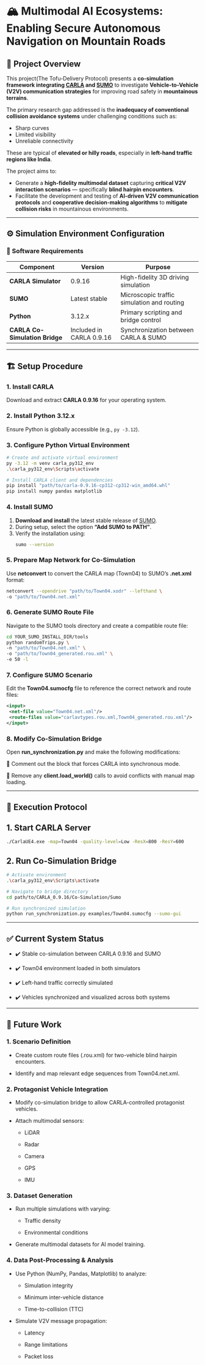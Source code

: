 # 🏔️ Multimodal AI Ecosystems: Enabling Secure Autonomous Navigation on Mountain Roads

## 📘 Project Overview

This project(The Tofu-Delivery Protocol) presents a **co-simulation framework integrating [CARLA](https://carla.org/) and [SUMO](https://sumo.dlr.de/docs/index.html)** to investigate **Vehicle-to-Vehicle (V2V) communication strategies** for improving road safety in **mountainous terrains**.  

The primary research gap addressed is the **inadequacy of conventional collision avoidance systems** under challenging conditions such as:
- Sharp curves  
- Limited visibility  
- Unreliable connectivity  

These are typical of **elevated or hilly roads**, especially in **left-hand traffic regions like India**.  

The project aims to:
- Generate a **high-fidelity multimodal dataset** capturing **critical V2V interaction scenarios** — specifically **blind hairpin encounters**.  
- Facilitate the development and testing of **AI-driven V2V communication protocols** and **cooperative decision-making algorithms** to **mitigate collision risks** in mountainous environments.

---

## ⚙️ Simulation Environment Configuration

### 🧩 Software Requirements

| Component | Version | Purpose |
|------------|----------|----------|
| **CARLA Simulator** | 0.9.16 | High-fidelity 3D driving simulation |
| **SUMO** | Latest stable | Microscopic traffic simulation and routing |
| **Python** | 3.12.x | Primary scripting and bridge control |
| **CARLA Co-Simulation Bridge** | Included in CARLA 0.9.16 | Synchronization between CARLA & SUMO |

---

## 🏗️ Setup Procedure

### 1. Install CARLA
Download and extract **CARLA 0.9.16** for your operating system.

### 2. Install Python 3.12.x
Ensure Python is globally accessible (e.g., `py -3.12`).

### 3. Configure Python Virtual Environment
```bash
# Create and activate virtual environment
py -3.12 -m venv carla_py312_env
.\carla_py312_env\Scripts\activate

# Install CARLA client and dependencies
pip install "path/to/carla-0.9.16-cp312-cp312-win_amd64.whl"
pip install numpy pandas matplotlib
```
### 4. Install SUMO

1. **Download and install** the latest stable release of [SUMO](https://sumo.dlr.de/docs/Downloads.php).  
2. During setup, select the option **“Add SUMO to PATH”**.  
3. Verify the installation using:
   ```bash
   sumo --version
   ```
### 5. Prepare Map Network for Co-Simulation

Use **netconvert** to convert the CARLA map (Town04) to SUMO’s **.net.xml** format:
   ```bash
   netconvert --opendrive "path/to/Town04.xodr" --lefthand \
-o "path/to/Town04.net.xml"
   ```

### 6. Generate SUMO Route File

Navigate to the SUMO tools directory and create a compatible route file:
  ```bash
  cd YOUR_SUMO_INSTALL_DIR/tools
python randomTrips.py \
  -n "path/to/Town04.net.xml" \
  -o "path/to/Town04_generated.rou.xml" \
  -e 50 -l
 ```

### 7. Configure SUMO Scenario

Edit the **Town04.sumocfg** file to reference the correct network and route files:

   ```xml
   <input>
    <net-file value="Town04.net.xml"/>
    <route-files value="carlavtypes.rou.xml,Town04_generated.rou.xml"/>
   </input>
   ```
### 8. Modify Co-Simulation Bridge

Open **run_synchronization.py** and make the following modifications:

🧩 Comment out the block that forces CARLA into synchronous mode.

🧩 Remove any **client.load_world()** calls to avoid conflicts with manual map loading.


---

## 🚀 Execution Protocol

  ## 1. Start CARLA Server

  ```bash
  ./CarlaUE4.exe -map=Town04 -quality-level=Low -ResX=800 -ResY=600
  ```

  ## 2. Run Co-Simulation Bridge

  ```bash
  # Activate environment
  .\carla_py312_env\Scripts\activate

  # Navigate to bridge directory
  cd path/to/CARLA_0.9.16/Co-Simulation/Sumo

  # Run synchronized simulation
  python run_synchronization.py examples/Town04.sumocfg --sumo-gui
  ```

---

## ✅ Current System Status

- ✔️ Stable co-simulation between CARLA 0.9.16 and SUMO

- ✔️ Town04 environment loaded in both simulators

- ✔️ Left-hand traffic correctly simulated

- ✔️ Vehicles synchronized and visualized across both systems


---

## 🧭 Future Work

### 1. Scenario Definition

- Create custom route files (.rou.xml) for two-vehicle blind hairpin encounters.

- Identify and map relevant edge sequences from Town04.net.xml.

### 2. Protagonist Vehicle Integration

- Modify co-simulation bridge to allow CARLA-controlled protagonist vehicles.

- Attach multimodal sensors:

  - LiDAR

  - Radar

  - Camera

  - GPS

  - IMU

### 3. Dataset Generation

- Run multiple simulations with varying:

  - Traffic density

  - Environmental conditions

- Generate multimodal datasets for AI model training.

### 4. Data Post-Processing & Analysis

- Use Python (NumPy, Pandas, Matplotlib) to analyze:

  - Simulation integrity

  - Minimum inter-vehicle distance

  - Time-to-collision (TTC)

- Simulate V2V message propagation:

  - Latency

  - Range limitations

  - Packet loss
